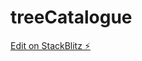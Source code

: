 # treeCatalogue

[Edit on StackBlitz ⚡️](https://stackblitz.com/edit/react-ts-example-tutorial-kj3ozk)
